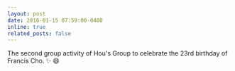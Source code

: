```yaml
---
layout: post
date: 2016-01-15 07:59:00-0400
inline: true
related_posts: false
---
```


The second group activity of Hou's Group to celebrate the 23rd birthday of Francis Cho. :sparkles: :smile:
